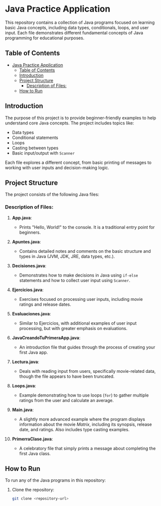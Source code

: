 # Java Practice Application

This repository contains a collection of Java programs focused on learning basic Java concepts, including data types, conditionals, loops, and user input. Each file demonstrates different fundamental concepts of Java programming for educational purposes.

## Table of Contents

- [Java Practice Application](#java-practice-application)
  - [Table of Contents](#table-of-contents)
  - [Introduction](#introduction)
  - [Project Structure](#project-structure)
    - [Description of Files:](#description-of-files)
  - [How to Run](#how-to-run)

## Introduction

The purpose of this project is to provide beginner-friendly examples to help understand core Java concepts. The project includes topics like:

- Data types
- Conditional statements
- Loops
- Casting between types
- Basic input/output with `Scanner`

Each file explores a different concept, from basic printing of messages to working with user inputs and decision-making logic.

## Project Structure

The project consists of the following Java files:

### Description of Files:

1. **App.java**:
   - Prints "Hello, World!" to the console. It is a traditional entry point for beginners.
2. **Apuntes.java**:
   - Contains detailed notes and comments on the basic structure and types in Java (JVM, JDK, JRE, data types, etc.).
3. **Decisiones.java**:
   - Demonstrates how to make decisions in Java using `if-else` statements and how to collect user input using `Scanner`.
4. **Ejercicios.java**:
   - Exercises focused on processing user inputs, including movie ratings and release dates.
5. **Evaluaciones.java**:
   - Similar to Ejercicios, with additional examples of user input processing, but with greater emphasis on evaluations.
6. **JavaCreandoTuPrimeraApp.java**:

   - An introduction file that guides through the process of creating your first Java app.

7. **Lectura.java**:
   - Deals with reading input from users, specifically movie-related data, though the file appears to have been truncated.
8. **Loops.java**:
   - Example demonstrating how to use loops (`for`) to gather multiple ratings from the user and calculate an average.
9. **Main.java**:
   - A slightly more advanced example where the program displays information about the movie _Matrix_, including its synopsis, release date, and ratings. Also includes type casting examples.
10. **PrimerraClase.java**:
    - A celebratory file that simply prints a message about completing the first Java class.

## How to Run

To run any of the Java programs in this repository:

1. Clone the repository:
   ```bash
   git clone <repository-url>
   ```
